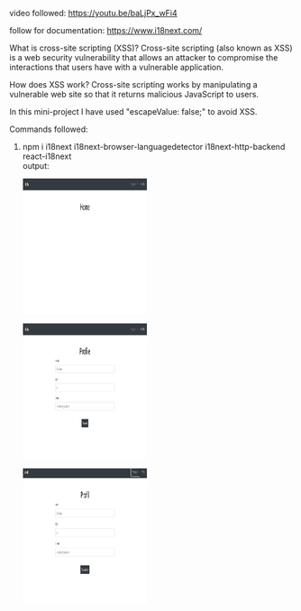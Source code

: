 video followed:
https://youtu.be/baLjPx_wFi4

follow for documentation:
https://www.i18next.com/

What is cross-site scripting (XSS)?
Cross-site scripting (also known as XSS) is a web security vulnerability that allows an attacker to compromise the interactions that users have with a vulnerable application.

How does XSS work?
Cross-site scripting works by manipulating a vulnerable web site so that it returns malicious JavaScript to users.

In this mini-project I have used "escapeValue: false;" to avoid XSS.

Commands followed:

1. npm i i18next i18next-browser-languagedetector i18next-http-backend react-i18next
   <br>
   output:
   <p>
   <img src="img/screenshot1.png" width="220" height="240" />
   </p>
   <p>
   <img src="img/screenshot2.png" width="220" height="240" />
   </p>
   <p>
   <img src="img/screenshot3.png" width="220" height="240" />
   </p>
